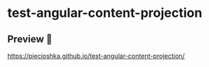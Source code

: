 # test-angular-content-projection

## Preview 🎉

<https://piecioshka.github.io/test-angular-content-projection/>
